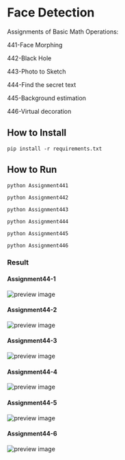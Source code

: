 # Face Detection

Assignments of Basic Math Operations:

441-Face Morphing

442-Black Hole

443-Photo to Sketch

444-Find the secret text

445-Background estimation

446-Virtual decoration


## How to Install
````
pip install -r requirements.txt
````
## How to Run
````
python Assignment441

python Assignment442

python Assignment443

python Assignment444

python Assignment445

python Assignment446
````
### Result

#### Assignment44-1

![preview image](/Output/FaceMorphing.jpg)

#### Assignment44-2

![preview image](/Output/BlackHole.jpg)

#### Assignment44-3

![preview image](/Output/sketchphotoemily.jpg)

#### Assignment44-4
![preview image](/Output/Secretsentence.webp)

#### Assignment44-5

![preview image](/Output/empty_road.jpg)


#### Assignment44-6
![preview image](/Output/result446.jpg)